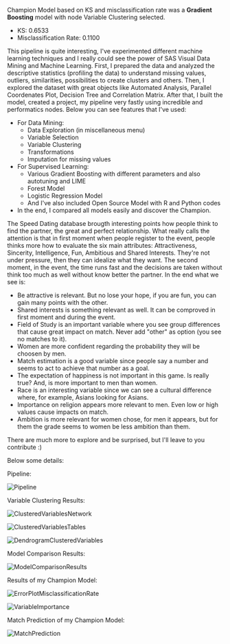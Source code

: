 Champion Model based on KS and misclassification rate was a **Gradient Boosting** model with node Variable Clustering selected.
* KS: 0.6533
* Misclassification Rate: 0.1100

This pipeline is quite interesting, I've experimented different machine learning techniques and I really could see the power of SAS Visual Data Mining and Machine Learning.
First, I prepared the data and analyzed the descriptive statistics (profiling the data) to understand missing values, outliers, similarities, possibilities to create clusters and others. Then, I explored the dataset with great objects like Automated Analysis, Parallel Coordenates Plot, Decision Tree and Correlation Matrix. After that, I built the model, created a project, my pipeline very fastly using incredible and performatics nodes. Below you can see features that I've used:
- For Data Mining:
   - Data Exploration (in miscellaneous menu)
   - Variable Selection
   - Variable Clustering
   - Transformations
   - Imputation for missing values
- For Supervised Learning:
   - Various Gradient Boosting with different parameters and also autotuning and LIME
   - Forest Model
   - Logistic Regression Model
   - And I've also included Open Source Model with R and Python codes
- In the end, I compared all models easily and discover the Champion.

The Speed Dating database brougth interesting points how people think to find the partner, the great and perfect relationship.
What really calls the attention is that in first moment when people register to the event, people thinks more how to evaluate the six main attributes: Attractiveness, Sincerity, Intelligence, Fun, Ambitious and Shared Interests. They're not under pressure, then they can idealize what they want. The second moment, in the event, the time runs fast and the decisions are taken without think too much as well without know better the partner.
In the end what we see is:
- Be attractive is relevant. But no lose your hope, if you are fun, you can gain many points with the other.
- Shared interests is something relevant as well. It can be comproved in first moment and during the event.
- Field of Study is an important variable where you see group differences that cause great impact on match. Never add "other" as option (you see no matches to it).
- Women are more confident regarding the probability they will be choosen by men.
- Match estimation is a good variable since people say a number and seems to act to achieve that number as a goal.
- The expectation of happiness is not important in this game. Is really true? And, is more important to men than women.
- Race is an interesting variable since we can see a cultural difference where, for example, Asians looking for Asians.
- Importance on religion appears more relevant to men. Even low or high values cause impacts on match.
- Ambition is more relevant for women chose, for men it appears, but for them the grade seems to women be less ambition than them.

There are much more to explore and be surprised, but I'll leave to you contribute :)
   
Below some details:

Pipeline: 

![Pipeline](https://github.com/sassoftware/vdmml-trials-challenge/blob/master/Speed-Dating-Challenge/fbknopki/pic01.png "Pipeline")

Variable Clustering Results:

![ClusteredVariablesNetwork](https://github.com/sassoftware/vdmml-trials-challenge/blob/master/Speed-Dating-Challenge/fbknopki/pic08.png "Clustered Variables Network")

![ClusteredVariablesTables](https://github.com/sassoftware/vdmml-trials-challenge/blob/master/Speed-Dating-Challenge/fbknopki/pic07.png "Clustered Variables Table")

![DendrogramClusteredVariables](https://github.com/sassoftware/vdmml-trials-challenge/blob/master/Speed-Dating-Challenge/fbknopki/pic09.png "Dendrogram Clustered Variables")

Model Comparison Results:

![ModelComparisonResults](https://github.com/sassoftware/vdmml-trials-challenge/blob/master/Speed-Dating-Challenge/fbknopki/pic02.png "Model Comparison Results")

Results of my Champion Model: 

![ErrorPlotMisclassificationRate](https://github.com/sassoftware/vdmml-trials-challenge/blob/master/Speed-Dating-Challenge/fbknopki/pic03.png "Error Plot Misclassification Rate")

![VariableImportance](https://github.com/sassoftware/vdmml-trials-challenge/blob/master/Speed-Dating-Challenge/fbknopki/pic04.png "Variable Importance")
 
Match Prediction of my Champion Model:

![MatchPrediction](https://github.com/sassoftware/vdmml-trials-challenge/blob/master/Speed-Dating-Challenge/fbknopki/pic05.png "Match Prediction")
